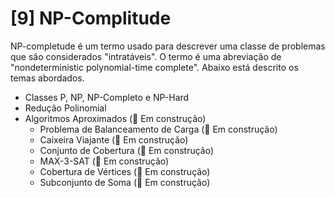# [9] NP-Complitude
NP-completude é um termo usado para descrever uma classe de problemas que são considerados "intratáveis". O termo é uma abreviação de "nondeterministic polynomial-time complete". Abaixo está descrito os temas abordados.

* Classes P, NP, NP-Completo e NP-Hard
* Redução Polinomial
* Algoritmos Aproximados (🚧 Em construção)
    * Problema de Balanceamento de Carga (🚧 Em construção)
    * Caixeira Viajante (🚧 Em construção)
    * Conjunto de Cobertura (🚧 Em construção)
    * MAX-3-SAT (🚧 Em construção)
    * Cobertura de Vértices (🚧 Em construção)
    * Subconjunto de Soma (🚧 Em construção)